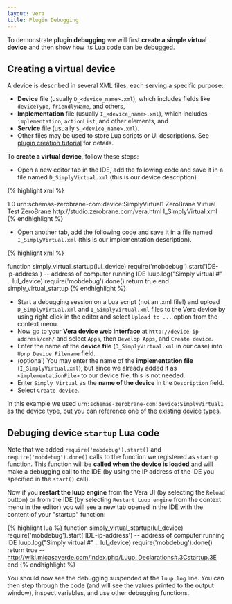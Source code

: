 ```yaml
---
layout: vera
title: Plugin Debugging
---
```


To demonstrate **plugin debugging** we will first **create a simple virtual device**
and then show how its Lua code can be debugged.

## Creating a virtual device

A device is described in several XML files, each serving a specific purpose:

- **Device** file (usually `D_<device_name>.xml`),
which includes fields like `deviceType`, `friendlyName`, and others,
- **Implementation** file (usually `I_<device_name>.xml`),
which includes `implementation`, `actionList`, and other elements,
and
- **Service** file (usually `S_<device_name>.xml`).
- Other files may be used to store Lua scripts or UI descriptions.
See [plugin creation tutorial](http://wiki.micasaverde.com/index.php/Plugin_Creation_Tutorial) for details.

To **create a virtual device**, follow these steps:

- Open a new editor tab in the IDE, add the following code and
save it in a file named `D_SimplyVirtual.xml` (this is our device description).

{% highlight xml %}
<?xml version="1.0"?>
<root xmlns="urn:schemas-upnp-org:device-1-0">
  <specVersion>
    <major>1</major>
    <minor>0</minor>
  </specVersion>
  <device>
    <deviceType>urn:schemas-zerobrane-com:device:SimplyVirtual1</deviceType>
    <friendlyName>ZeroBrane Virtual Test</friendlyName>
    <manufacturer>ZeroBrane</manufacturer>
    <manufacturerURL>http://studio.zerobrane.com/vera.html</manufacturerURL>
    <implementationList>
      <implementationFile>I_SimplyVirtual.xml</implementationFile>
    </implementationList>
  </device>
</root>
{% endhighlight %}

- Open another tab, add the following code and
save it in a file named `I_SimplyVirtual.xml` (this is our implementation description).

{% highlight xml %}
<?xml version="1.0"?>
<implementation>
  <functions>
  function simply_virtual_startup(lul_device)
    require('mobdebug').start('IDE-ip-address') -- address of computer running IDE
    luup.log("Simply virtual #" .. lul_device)
    require('mobdebug').done()
    return true
  end
  </functions>
  <startup>simply_virtual_startup</startup>
</implementation>
{% endhighlight %}

- Start a debugging session on a Lua script (not an .xml file!) and upload `D_SimplyVirtual.xml`
and `I_SimplyVirtual.xml` files to the Vera device by using right click in the
editor and select `Upload to ...` option from the context menu.
- Now go to your **Vera device web interface** at `http://device-ip-address/cmh/`
and select `Apps`, then `Develop Apps`, and `Create device`.
- Enter the name of the **device file** (`D_SimplyVirtual.xml` in our case) into `Upnp Device Filename` field.
- (optional) You may enter the name of the **implementation file** (`I_SimplyVirtual.xml`),
but since we already added it as `<implementationFile>` to our device file, this is not needed.
- Enter `Simply Virtual` as the **name of the device** in the `Description` field.
- Select `Create device`.

In this example we used `urn:schemas-zerobrane-com:device:SimplyVirtual1` as the device type,
but you can reference one of the existing [device types](http://wiki.micasaverde.com/index.php/Luup_UPNP_Files#Device_Types).

## Debuging device `startup` Lua code

Note that we added `require('mobdebug').start()` and `require('mobdebug').done()` calls
to the function we registered as `startup` function. This function will be
**called when the device is loaded** and will make a debugging call to the IDE
(by using the IP address of the IDE you specified in the `start()` call).

Now if you **restart the luup engine** from the Vera UI (by selecting the `Reload` button)
or from the IDE (by selecting `Restart Luup engine` from the context menu in the editor)
you will see a new tab opened in the IDE with the content of your "startup" function:

{% highlight lua %}
function simply_virtual_startup(lul_device)
  require('mobdebug').start('IDE-ip-address') -- address of computer running IDE
  luup.log("Simply virtual #" .. lul_device)
  require('mobdebug').done()
  return true -- http://wiki.micasaverde.com/index.php/Luup_Declarations#.3Cstartup.3E
end
{% endhighlight %}

You should now see the debugging suspended at the `luup.log` line. You can
then step through the code (and will see the values printed to the
output window), inspect variables, and use other debugging functions.
